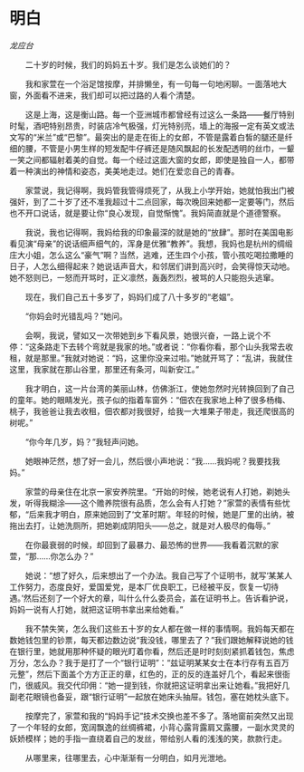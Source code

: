 # 明白

*龙应台*

　　二十岁的时候，我们的妈妈五十岁。我们是怎么谈她们的？

　　我和家萱在一个浴足馆按摩，并排懒坐，有一句每一句地闲聊。一面落地大窗，外面看不进来，我们却可以把过路的人看个清楚。

　　这是上海，这是衡山路。每一个亚洲城市都曾经有过这么一条路——餐厅特别时髦，酒吧特别昂贵，时装店冷气极强，灯光特别亮，墙上的海报一定有英文或法文写的“米兰”或“巴黎”。最突出的是走在街上的女郎，不管是露着白皙的腿还是纤细的腰，不管是小男生样的短发配牛仔裤还是随风飘起的长发配透明的丝巾，一颦一笑之间都辐射着美的自觉。每一个经过这面大窗的女郎，即使是独自一人，都带着一种演出的神情和姿态，美美地走过。她们在爱恋自己的青春。

　　家萱说，我记得啊，我妈管我管得烦死了，从我上小学开始，她就怕我出门被强奸，到了二十岁了还不准我超过十二点回家，每次晚回来她都一定要等门，然后也不开口说话，就是要让你“良心发现，自觉惭愧”。我妈简直就是个道德警察。

　　我说，我也记得啊，我妈给我的印象最深的就是她的“放肆”。那时在美国电影看见演“母亲”的说话细声细气的，浑身是优雅“教养”。我想，我妈也是杭州的绸缎庄大小姐，怎么这么“豪气”啊？当然，逃难，还生四个小孩，管小孩吃喝拉撒睡的日子，人怎么细得起来？她说话声音大，和邻居们讲到高兴时，会笑得惊天动地。她不怒则已，一怒而开骂时，正义凛然，轰轰烈烈，被骂的人只能抱头逃窜。

　　现在，我们自己五十多岁了，妈妈们成了八十多岁的“老媪”。

　　“你妈会时光错乱吗？”她问。

　　会啊，我说，譬如又一次带她到乡下看风景，她很兴奋，一路上说个不停：“这条路走下去转个弯就是我家的地。”或者说：“你看你看，那个山头我常去收租，就是那里。”我就对她说：“妈，这里你没来过啦。”她就开骂了：“乱讲，我就住这里，我家就在那山谷里，那里还有条河，叫新安江。”

　　我才明白，这一片台湾的美丽山林，仿佛浙江，使她忽然时光转换回到了自己的童年。她的眼睛发光，孩子似的指着车窗外：“佃农在我家地上种了很多杨梅、桃子，我爸爸让我去收租，佃农都对我很好，给我一大堆果子带走，我还爬很高的树呢。”

　　“你今年几岁，妈？”我轻声问她。

　　她眼神茫然，想了好一会儿，然后很小声地说：“我……我妈呢？我要找我妈。”

　　家萱的母亲住在北京一家安养院里。“开始的时候，她老说有人打她，剃她头发，听得我糊涂——这个赡养院很有品质，怎么会有人打她？”家萱的表情有些忧郁，“后来我才明白，原来她回到了‘文革时期’。年轻的时候，她是厂里的出纳，被拖出去打，让她洗厕所，把她剃成阴阳头——总之，就是对人极尽的侮辱。”

　　在你最衰弱的时候，却回到了最暴力、最恐怖的世界——我看着沉默的家萱，“那……你怎么办？”

　　她说：“想了好久，后来想出了一个办法。我自己写了个证明书，就写‘某某人工作努力，态度良好，爱国爱党，是本厂优良职工，已经被平反，恢复一切待遇。’然后还刻了一个好大的章，叫什么什么委员会，盖在证明书上。告诉看护说，妈妈一说有人打她，就把这证明书拿出来给她看。”

　　我不禁失笑，怎么我们这些五十岁的女人都在做一样的事情啊。我妈每天都在数她钱包里的钞票，每天都边数边说“我没钱，哪里去了？”我们跟她解释说她的钱在银行里，她就用那种怀疑的眼光盯着你看，然后还是时时刻刻紧抓着钱包，焦虑万分，怎么办？我于是打了一个“银行证明”：“兹证明某某女士在本行存有五百万元整”，然后下面盖个方方正正的章，红色的，正的反的连盖好几个，看起来很衙门，很威风。我交代印佣：“她一提到钱，你就把这证明拿出来让她看。”我把好几副老花眼镜也备妥，跟“银行证明”一起放在她床头抽屉。钱包，塞在她枕头底下。

　　按摩完了，家萱和我的“妈妈手记”技术交换也差不多了。落地窗前突然又出现了一个年轻的女郎，宽阔飘逸的丝绸裤裙，小背心露背露肩又露腰，一副水灵灵的妖娇模样；她的手指一直绕着自己的发丝，带给别人看的浅浅的笑，款款行走。

　　从哪里来，往哪里去，心中渐渐有一分明白，如月光泄地。